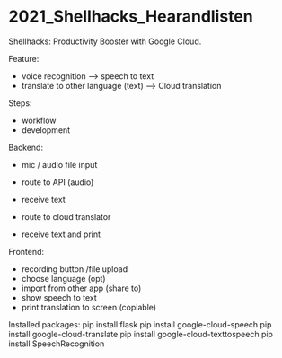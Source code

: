 # 2021_Shellhacks_Hearandlisten
Shellhacks: Productivity Booster with Google Cloud. 

Feature: 
* voice recognition --> speech to text
* translate to other language (text) --> Cloud translation

Steps: 
* workflow
* development

Backend: 
* mic / audio file input
* route to API (audio)

* receive text
* route to cloud translator
* receive text and print

Frontend: 
* recording button /file upload
* choose language (opt)
* import from other app (share to)
* show speech to text
* print translation to screen (copiable)

Installed packages: 
pip install flask
pip install google-cloud-speech
pip install google-cloud-translate
pip install google-cloud-texttospeech
pip install SpeechRecognition

